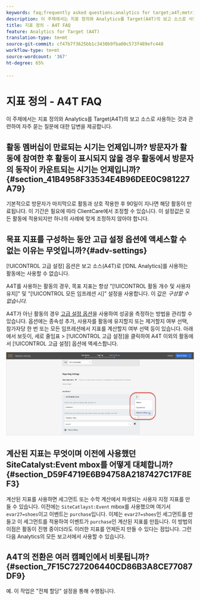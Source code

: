 ```yaml
---
keywords: faq;frequently asked questions;analytics for target;a4T;metric;metric definitions
description: 이 주제에서는 지표 정의와 Analytics를 Target(A4T)의 보고 소스로 사용하는 것과 관련하여 자주 묻는 질문에 대한 답변을 제공합니다.
title: 지표 정의 - A4T FAQ
feature: Analytics for Target (A4T)
translation-type: tm+mt
source-git-commit: cf47b7f3625bb1c3430b9fba00c573f489efc448
workflow-type: tm+mt
source-wordcount: '367'
ht-degree: 65%

---
```



# 지표 정의 - A4T FAQ

이 주제에서는 지표 정의와 Analytics를 Target(A4T)의 보고 소스로 사용하는 것과 관련하여 자주 묻는 질문에 대한 답변을 제공합니다.

## 활동 멤버십이 만료되는 시기는 언제입니까? 방문자가 활동에 참여한 후 활동이 표시되지 않을 경우 활동에서 방문자의 동작이 카운트되는 시기는 언제입니까? {#section_41B4958F33534E4B96DEE0C981227A79}

기본적으로 방문자가 마지막으로 활동과 상호 작용한 후 90일이 지나면 해당 활동이 만료됩니다. 이 기간은 필요에 따라 ClientCare에서 조정할 수 있습니다. 이 설정값은 모든 활동에 적용되지만 하나의 사례에 맞게 조정하지 않아야 합니다.

## 목표 지표를 구성하는 동안 고급 설정 옵션에 액세스할 수 없는 이유는 무엇입니까?{#adv-settings}

[!UICONTROL 고급 설정] 옵션은 보고 소스(A4T)로 [!DNL Analytics]를 사용하는 활동에는 사용할 수 없습니다.

A4T를 사용하는 활동의 경우, 목표 지표는 항상 &quot;[!UICONTROL 활동 개수 및 사용자 유지]&quot; 및 &quot;[!UICONTROL 모든 임프레션 시]&quot; 설정을 사용합니다. 이 값은 *구성할 수 없습니다.*

A4T가 아닌 활동의 경우 [고급 설정 옵션](/help/c-activities/r-success-metrics/success-metrics.md#section_7CE95A2FA8F5438E936C365A6D43BC5B)을 사용하여 성공을 측정하는 방법을 관리할 수 있습니다. 옵션에는 종속성 추가, 사용자를 활동에 유지할지 또는 제거할지 여부 선택, 참가자당 한 번 또는 모든 임프레션에서 지표를 계산할지 여부 선택 등이 있습니다. 아래에서 보듯이, 세로 줄임표 > [!UICONTROL 고급 설정]을 클릭하여 A4T 이외의 활동에서 [!UICONTROL 고급 설정] 옵션에 액세스합니다.

![고급 설정](/help/c-activities/r-success-metrics/assets/advanced-settings.png)

## 계산된 지표는 무엇이며 이전에 사용했던 SiteCatalyst:Event mbox를 어떻게 대체합니까? {#section_D59F4719E6B94758A2187427C17F8EF3}

계산된 지표를 사용하면 세그먼트 또는 수학 계산에서 파생되는 사용자 지정 지표를 만들 수 있습니다. 이전에는 `SiteCatlayst:Event` mbox를 사용했으며 여기서 `evar27=shoes`이고 이벤트는 `purchase`입니다. 이제는 `evar27=shoes`인 세그먼트를 만들고 이 세그먼트를 적용하여 이벤트가 `purchase`인 계산된 지표를 만듭니다. 이 방법의 이점은 활동이 진행 중이더라도 이러한 지표를 언제든지 만들 수 있다는 점입니다. 그런 다음 Analytics의 모든 보고서에서 사용할 수 있습니다.

## A4T의 전환은 여러 캠페인에서 비롯됩니까?  {#section_7F15C727206440CD86B3A8CE77087DF9}

예. 이 작업은 &quot;전체 할당&quot; 설정을 통해 수행됩니다.
